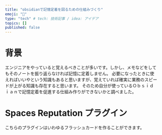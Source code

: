 ```yaml
---
title: "obsidianで記憶定着を図るための仕組みづくり"
emoji: "🔖"
type: "tech" # tech: 技術記事 / idea: アイデア
topics: []
published: false
---
```


# 背景

エンジニアをやっていると覚えるべきことが多いです。しかし、メモなどをしてもそのノートを振り返らなければ記憶に定着しません。
必要になったときに使えればいいやという知識もあると思いますが、覚えていれば確実に業務のスピードが上がる知識も存在すると思います。
そのため自分が使っているＯｂｓｉｄｉａｎで記憶定着を促進する仕組み作りができないかと調べました。

# Spaces Reputation プラグイン

こちらのプラグインはいわゆるフラッシュカードを作ることができます。
